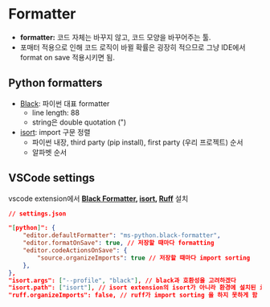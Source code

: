 # Formatter

- **formatter:** 코드 자체는 바꾸지 않고, 코드 모양을 바꾸어주는 툴.
- 포매터 적용으로 인해 코드 로직이 바뀔 확률은 굉장히 적으므로 그냥 IDE에서 format on save 적용시키면 됨.

## Python formatters

- [Black](https://github.com/psf/black): 파이썬 대표 formatter
  - line length: 88
  - string은 double quotation (")
- [isort](https://github.com/PyCQA/isort): import 구문 정렬
  - 파이썬 내장, third party (pip install), first party (우리 프로젝트) 순서
  - 알파벳 순서


## VSCode settings

vscode extension에서 **[Black Formatter](https://marketplace.visualstudio.com/items?itemName=ms-python.black-formatter), [isort](https://marketplace.visualstudio.com/items?itemName=ms-python.isort), [Ruff](https://marketplace.visualstudio.com/items?itemName=charliermarsh.ruff)** 설치

```json
// settings.json

"[python]": {
    "editor.defaultFormatter": "ms-python.black-formatter",
    "editor.formatOnSave": true, // 저장할 때마다 formatting
    "editor.codeActionsOnSave": {
        "source.organizeImports": true // 저장할 때마다 import sorting
    },
},
"isort.args": ["--profile", "black"], // black과 호환성을 고려하겠다
"isort.path": ["isort"], // isort extension의 isort가 아니라 환경에 설치된 isort 사용
"ruff.organizeImports": false, // ruff가 import sorting 을 하지 못하게 함
```
